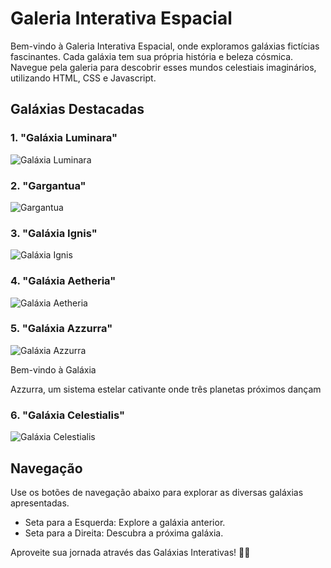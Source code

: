 # Galeria Interativa Espacial

Bem-vindo à Galeria Interativa Espacial, onde exploramos galáxias fictícias fascinantes. Cada galáxia tem sua própria história e beleza cósmica. Navegue pela galeria para descobrir esses mundos celestiais imaginários, utilizando HTML, CSS e Javascript.

## Galáxias Destacadas

### 1. "Galáxia Luminara"
![Galáxia Luminara](https://images7.alphacoders.com/126/1267915.png)

### 2. "Gargantua"
![Gargantua](https://images8.alphacoders.com/131/1315743.jpg)

### 3. "Galáxia Ignis"
![Galáxia Ignis](https://wallpapers.com/images/hd/red-spiral-galaxy-in-outer-space-hd-desktop-g3uy8dzab29cuv8l.webp)


### 4. "Galáxia Aetheria"
![Galáxia Aetheria](https://wallpapers.com/images/hd/planet-in-a-colorful-outer-space-1e4f2o2mmscz9h1b.webp)



### 5. "Galáxia Azzurra"
![Galáxia Azzurra](https://wallpaper-mania.com/wp-content/uploads/2018/09/High_resolution_wallpaper_background_ID_77701894963.jpg)

Bem-vindo à Galáxia

 Azzurra, um sistema estelar cativante onde três planetas próximos dançam 

### 6. "Galáxia Celestialis"
![Galáxia Celestialis](https://wallpaper-mania.com/wp-content/uploads/2018/09/High_resolution_wallpaper_background_ID_77701895054.jpg)


## Navegação
Use os botões de navegação abaixo para explorar as diversas galáxias apresentadas.
- Seta para a Esquerda: Explore a galáxia anterior.
- Seta para a Direita: Descubra a próxima galáxia.

Aproveite sua jornada através das Galáxias Interativas! 🚀✨
